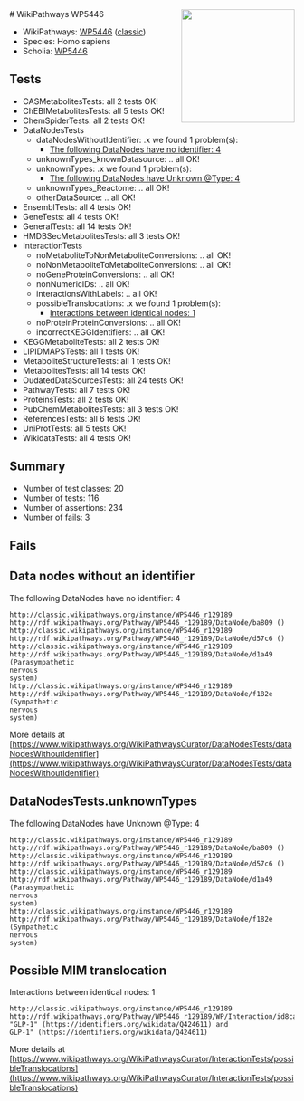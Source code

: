 <img style="float: right; width: 200px" src="https://upload.wikimedia.org/wikipedia/commons/thumb/8/83/Wplogo_with_text_500.png/640px-Wplogo_with_text_500.png" />
# WikiPathways WP5446

* WikiPathways: [WP5446](https://wikipathways.org/pathways/WP5446) ([classic](https://classic.wikipathways.org/instance/WP5446))
* Species: Homo sapiens
* Scholia: [WP5446](https://scholia.toolforge.org/wikipathways/WP5446)
## Tests
* CASMetabolitesTests: all 2 tests OK!
* ChEBIMetabolitesTests: all 5 tests OK!
* ChemSpiderTests: all 2 tests OK!
* DataNodesTests
    * dataNodesWithoutIdentifier: .x we found 1 problem(s):
        * [The following DataNodes have no identifier: 4](#d2d32fa3)
    * unknownTypes_knownDatasource: .. all OK!
    * unknownTypes: .x we found 1 problem(s):
        * [The following DataNodes have Unknown @Type: 4](#839973e2)
    * unknownTypes_Reactome: .. all OK!
    * otherDataSource: .. all OK!
* EnsemblTests: all 4 tests OK!
* GeneTests: all 4 tests OK!
* GeneralTests: all 14 tests OK!
* HMDBSecMetabolitesTests: all 3 tests OK!
* InteractionTests
    * noMetaboliteToNonMetaboliteConversions: .. all OK!
    * noNonMetaboliteToMetaboliteConversions: .. all OK!
    * noGeneProteinConversions: .. all OK!
    * nonNumericIDs: .. all OK!
    * interactionsWithLabels: .. all OK!
    * possibleTranslocations: .x we found 1 problem(s):
        * [Interactions between identical nodes: 1](#1c118206)
    * noProteinProteinConversions: .. all OK!
    * incorrectKEGGIdentifiers: .. all OK!
* KEGGMetaboliteTests: all 2 tests OK!
* LIPIDMAPSTests: all 1 tests OK!
* MetaboliteStructureTests: all 1 tests OK!
* MetabolitesTests: all 14 tests OK!
* OudatedDataSourcesTests: all 24 tests OK!
* PathwayTests: all 7 tests OK!
* ProteinsTests: all 2 tests OK!
* PubChemMetabolitesTests: all 3 tests OK!
* ReferencesTests: all 6 tests OK!
* UniProtTests: all 5 tests OK!
* WikidataTests: all 4 tests OK!


## Summary

* Number of test classes: 20
* Number of tests: 116
* Number of assertions: 234
* Number of fails: 3

## Fails

<a name="d2d32fa3" />

## Data nodes without an identifier

The following DataNodes have no identifier: 4
```
http://classic.wikipathways.org/instance/WP5446_r129189 http://rdf.wikipathways.org/Pathway/WP5446_r129189/DataNode/ba809 ()
http://classic.wikipathways.org/instance/WP5446_r129189 http://rdf.wikipathways.org/Pathway/WP5446_r129189/DataNode/d57c6 ()
http://classic.wikipathways.org/instance/WP5446_r129189 http://rdf.wikipathways.org/Pathway/WP5446_r129189/DataNode/d1a49 (Parasympathetic
nervous 
system)
http://classic.wikipathways.org/instance/WP5446_r129189 http://rdf.wikipathways.org/Pathway/WP5446_r129189/DataNode/f182e (Sympathetic 
nervous 
system)
```

More details at [https://www.wikipathways.org/WikiPathwaysCurator/DataNodesTests/dataNodesWithoutIdentifier](https://www.wikipathways.org/WikiPathwaysCurator/DataNodesTests/dataNodesWithoutIdentifier)

<a name="839973e2" />

## DataNodesTests.unknownTypes

The following DataNodes have Unknown @Type: 4
```
http://classic.wikipathways.org/instance/WP5446_r129189 http://rdf.wikipathways.org/Pathway/WP5446_r129189/DataNode/ba809 ()
http://classic.wikipathways.org/instance/WP5446_r129189 http://rdf.wikipathways.org/Pathway/WP5446_r129189/DataNode/d57c6 ()
http://classic.wikipathways.org/instance/WP5446_r129189 http://rdf.wikipathways.org/Pathway/WP5446_r129189/DataNode/d1a49 (Parasympathetic
nervous 
system)
http://classic.wikipathways.org/instance/WP5446_r129189 http://rdf.wikipathways.org/Pathway/WP5446_r129189/DataNode/f182e (Sympathetic 
nervous 
system)
```

<a name="1c118206" />

## Possible MIM translocation

Interactions between identical nodes: 1
```
http://classic.wikipathways.org/instance/WP5446_r129189 http://rdf.wikipathways.org/Pathway/WP5446_r129189/WP/Interaction/id8cac31c7 "GLP-1" (https://identifiers.org/wikidata/Q424611) and 
GLP-1" (https://identifiers.org/wikidata/Q424611)
```

More details at [https://www.wikipathways.org/WikiPathwaysCurator/InteractionTests/possibleTranslocations](https://www.wikipathways.org/WikiPathwaysCurator/InteractionTests/possibleTranslocations)

